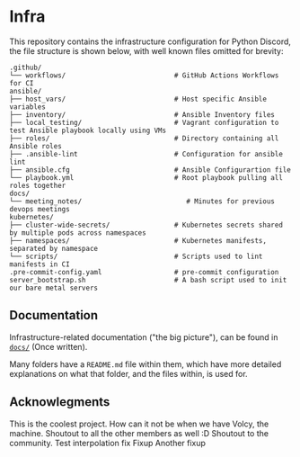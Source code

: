 # Infra

This repository contains the infrastructure configuration for Python Discord, the file structure is shown below, with well known files omitted for brevity:

[//]: <> (This structure is generated using https://tree.nathanfriend.io/.)
```
.github/
└── workflows/                           # GitHub Actions Workflows for CI
ansible/
├── host_vars/                           # Host specific Ansible variables
├── inventory/                           # Ansible Inventory files
├── local_testing/                       # Vagrant configuration to test Ansible playbook locally using VMs
├── roles/                               # Directory containing all Ansible roles
├── .ansible-lint                        # Configuration for ansible lint
├── ansible.cfg                          # Ansible Configurartion file
└── playbook.yml                         # Root playbook pulling all roles together
docs/
└── meeting_notes/                          # Minutes for previous devops meetings
kubernetes/
├── cluster-wide-secrets/                # Kubernetes secrets shared by multiple pods across namespaces
├── namespaces/                          # Kubernetes manifests, separated by namespace
└── scripts/                             # Scripts used to lint manifests in CI
.pre-commit-config.yaml                  # pre-commit configuration
server_bootstrap.sh                      # A bash script used to init our bare metal servers
```

## Documentation

Infrastructure-related documentation ("the big picture"), can be found in [`docs/`](./docs/) (Once written).

Many folders have a `README.md` file within them, which have more detailed explanations on what
that folder, and the files within, is used for.


## Acknowlegments

This is the coolest project. How can it not be when we have Volcy, the machine.
Shoutout to all the other members as well :D
Shoutout to the community.
Test interpolation fix
Fixup
Another fixup